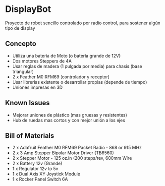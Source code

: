 # DisplayBot
Proyecto de robot sencillo controlado por radio control, para sostener algún tipo de display

## Concepto
* Utiliza una batería de Moto (o batería grande de 12V)
* Dos motores Steppers de 4A
* Usar reglas de madera (1 pulgada por media) para chasis (base triangular)
* 2 x Feather M0 RFM69 (controlador y receptor)
* Usar librerías existente o desarrollar propias (depende de tiempo)
* Uniones impresas en 3D


## Known Issues

 * Mejorar uniones de plástico (mas gruesas y resistentes)
 * Hub de ruedas mas cortos y con mejor unión a los ejes

  
## Bill of Materials

* 2 x Adafruit Feather M0 RFM69 Packet Radio - 868 or 915 MHz
* 2 x 3 Amp Stepper Bipolar Motor Driver (TB6560)
* 2 x Stepper Motor - 125 oz.in (200 steps/rev, 600mm Wire
* 2 x Battery 12v (Grande)
* 1 x Regulator 12v to 5v
* 1 x Dual Axis XY Joystick Module
* 1 x Rocker Panel Switch 6A

